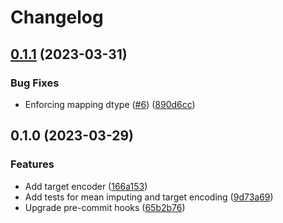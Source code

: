 # Changelog

## [0.1.1](https://github.com/jordandelbar/feature-engineering-polars/compare/v0.1.0...v0.1.1) (2023-03-31)


### Bug Fixes

* Enforcing mapping dtype ([#6](https://github.com/jordandelbar/feature-engineering-polars/issues/6)) ([890d6cc](https://github.com/jordandelbar/feature-engineering-polars/commit/890d6ccd037383feb0c8c5e9be2d6774088916dc))

## 0.1.0 (2023-03-29)


### Features

* Add target encoder ([166a153](https://github.com/jordandelbar/feature-engineering-polars/commit/166a153d143d2143e7ed9a98922e4f8fa05b43da))
* Add tests for mean imputing and target encoding ([9d73a69](https://github.com/jordandelbar/feature-engineering-polars/commit/9d73a69d20076277138376f21fe7d5c362c45a84))
* Upgrade pre-commit hooks ([65b2b76](https://github.com/jordandelbar/feature-engineering-polars/commit/65b2b7690d1e0c4f5c304331ac766bfee4353d11))
